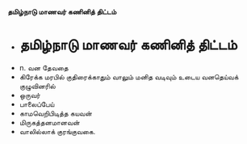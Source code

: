 **தமிழ்நாடு மாணவர் கணினித் திட்டம்**
- # தமிழ்நாடு மாணவர் கணினித் திட்டம்
- n. வன தேவதை
- கிரேக்க மரபில் குதிரைக்காதும் வாலும் மனித வடிவும் உடைய வனதெய்வக் குழுவினரில்
- ஒருவர்
- பாலைப்பேய்
- காமவெறிபிடித்த கயவன்
- மிருகத்தனமானவன்
- வாலில்லாக் குரங்குவகை.

